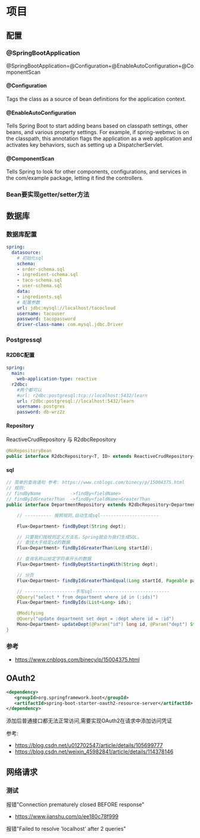 # 项目

## 配置

### @SpringBootApplication

@SpringBootApplication=@Configuration+@EnableAutoConfiguration+@ComponentScan

#### @Configuration

Tags the class as a source of bean definitions for the application context.

#### @EnableAutoConfiguration

Tells Spring Boot to start adding beans based on classpath settings,
other beans, and various property settings. For example, if spring-webmvc
is on the classpath, this annotation flags the application as a web application and
activates key behaviors, such as setting up a DispatcherServlet.

#### @ComponentScan

Tells Spring to look for other components, configurations, and services
in the com/example package, letting it find the controllers.

### Bean要实现getter/setter方法

## 数据库

### 数据库配置

```yml
spring:
  datasource:
    # 初始化sql
    schema:
    - order-schema.sql
    - ingredient-schema.sql
    - taco-schema.sql
    - user-schema.sql
    data:
    - ingredients.sql
    # 配置参数
    url: jdbc:mysql://localhost/tacocloud
    username: tacouser
    password: tacopassword
    driver-class-name: com.mysql.jdbc.Driver
```

### Postgressql

#### R2DBC配置

```yml
spring:
  main:
    web-application-type: reactive
  r2dbc:
    #两个都可以
    #url: r2dbc:postgresql:tcp://localhost:5432/learn
    url: r2dbc:postgresql://localhost:5432/learn
    username: postgres
    password: db-wrz2z
```

#### Repository

ReactiveCrudRepository 与 R2dbcRepository

```java
@NoRepositoryBean
public interface R2dbcRepository<T, ID> extends ReactiveCrudRepository<T, ID>, ReactiveSortingRepository<T, ID>, ReactiveQueryByExampleExecutor<T> {}
```

#### sql

```java
// 简单的查询语句 参考: https://www.cnblogs.com/binecy/p/15004375.html
// 规则: 
// findByName           ->findBy<fieldName>
// findByIdGreaterThan  ->findBy<fieldName>GreaterThan
public interface DepartmentRepository extends R2dbcRepository<Department, Long> {

    // ---------- 按照规则,自动生成sql----------------------

    Flux<Department> findByDept(String dept);

    // 只要我们按规则定义方法名，Spring就会为我们生成SQL。
    // 查找大于给定id的数据
    Flux<Department> findByIdGreaterThan(Long startId);

    // 查询名称以给定字符串开头的数据
    Flux<Department> findByDeptStartingWith(String dept);

    // 分页
    Flux<Department> findByIdGreaterThanEqual(Long startId, Pageable pageable);

    // -------------------手写sql-----------------------------
    @Query("select * from department where id in (:ids)")
    Flux<Department> findByIds(List<Long> ids);

    @Modifying
    @Query("update department set dept = :dept where id = :id")
    Mono<Department> updateDept(@Param("id") long id, @Param("dept") String dept);
}
```

### 参考

- <https://www.cnblogs.com/binecy/p/15004375.html>

## OAuth2

```xml
<dependency>
   <groupId>org.springframework.boot</groupId>
   <artifactId>spring-boot-starter-oauth2-resource-server</artifactId>
</dependency>
```

添加后普通接口都无法正常访问,需要实现OAuth2在请求中添加访问凭证

参考:

- <https://blog.csdn.net/u012702547/article/details/105699777>
- <https://blog.csdn.net/weixin_45982841/article/details/114378146>

## 网络请求

### 测试

报错"Connection prematurely closed BEFORE response"

- <https://www.jianshu.com/p/ee180c78f999>

报错"Failed to resolve 'localhost' after 2 queries"
